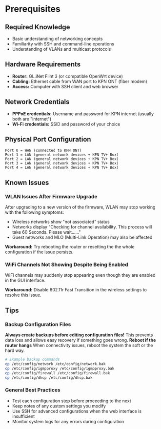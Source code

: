 # Prerequisites

## Required Knowledge
- Basic understanding of networking concepts
- Familiarity with SSH and command-line operations
- Understanding of VLANs and multicast protocols

## Hardware Requirements
- **Router:** GL.iNet Flint 3 (or compatible OpenWrt device)
- **Cabling:** Ethernet cable from WAN port to KPN ONT (fiber modem)
- **Access:** Computer with SSH client and web browser

## Network Credentials
- **PPPoE credentials:** Username and password for KPN internet (usually both are "internet")
- **Wi-Fi credentials:** SSID and password of your choice

## Physical Port Configuration
```
Port 0 = WAN (connected to KPN ONT)
Port 1 = LAN (general network devices + KPN TV+ Box)
Port 2 = LAN (general network devices + KPN TV+ Box)
Port 3 = LAN (general network devices + KPN TV+ Box)
Port 4 = LAN (general network devices + KPN TV+ Box)
```

## Known Issues

### WLAN Issues After Firmware Upgrade
After upgrading to a new version of the firmware, WLAN may stop working with the following symptoms:
- Wireless networks show "not associated" status
- Networks display "Checking for channel availability. This process will take 60 Seconds. Please wait……"
- Guest networks and MLO (Multi-Link Operation) may also be affected

**Workaround:** Try rebooting the router or resetting the the whole configuration if the issue persists.

### WiFi Channels Not Showing Despite Being Enabled
WiFi channels may suddenly stop appearing even though they are enabled in the GUI interface.

**Workaround:** Disable 802.11r Fast Transition in the wireless settings to resolve this issue.

## Tips

### Backup Configuration Files
**Always create backups before editing configuration files!** This prevents data loss and allows easy recovery if something goes wrong.
**Reboot if the router hangs** When connectivity issues, reboot the system the soft or the hard way.

```bash
# Example backup commands
cp /etc/config/network /etc/config/network.bak
cp /etc/config/igmpproxy /etc/config/igmpproxy.bak
cp /etc/config/firewall /etc/config/firewall.bak
cp /etc/config/dhcp /etc/config/dhcp.bak
```

### General Best Practices
- Test each configuration step before proceeding to the next
- Keep notes of any custom settings you modify
- Use SSH for advanced configurations when the web interface is insufficient
- Monitor system logs for any errors during configuration